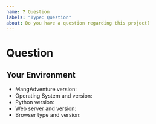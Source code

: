 ```yaml
---
name: ❓ Question
labels: "Type: Question"
about: Do you have a question regarding this project?
---
```


<!-- Please read the documentation at -->
<!-- https://mangadventure.rtfd.io -->
<!-- before submitting your question. -->

# Question
<!-- Ask your question here. -->

## Your Environment
<!-- Include as many relevant details about your environment as possible. -->

* MangAdventure version:
* Operating System and version:
* Python version:
* Web server and version:
* Browser type and version:
